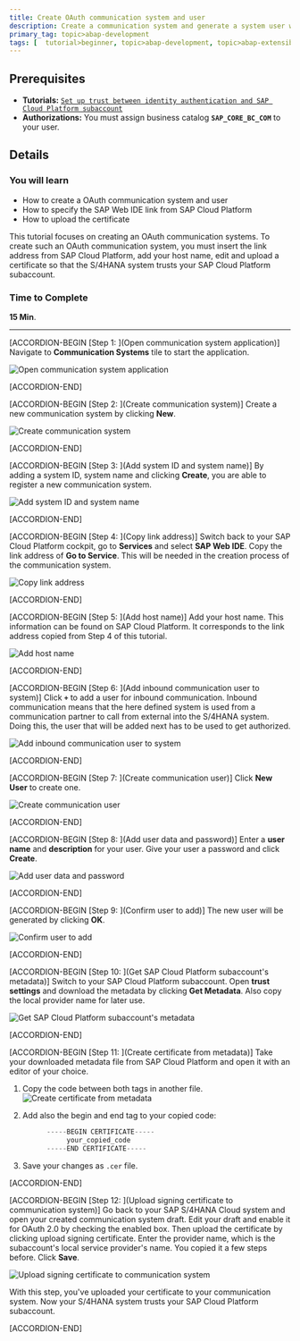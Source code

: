 ```yaml
---
title: Create OAuth communication system and user
description: Create a communication system and generate a system user within the communication system.
primary_tag: topic>abap-development
tags: [  tutorial>beginner, topic>abap-development, topic>abap-extensibility ]
---
```


## Prerequisites  
- **Tutorials:** [`Set up trust between identity authentication and SAP Cloud Platform subaccount`](https://www.sap.com/developer/tutorials/abap-custom-ui-trust-settings.html)
- **Authorizations:** You must assign business catalog **`SAP_CORE_BC_COM`** to your user.

## Details
### You will learn
- How to create a OAuth communication system and user
- How to specify the SAP Web IDE link from SAP Cloud Platform
- How to upload the certificate

This tutorial focuses on creating an OAuth communication systems. To create such an OAuth communication system, you must insert the link address from SAP Cloud Platform, add your host name, edit and upload a certificate so that the S/4HANA system trusts your SAP Cloud Platform subaccount.

### Time to Complete
**15 Min**.

---

[ACCORDION-BEGIN [Step 1: ](Open communication system application)]
Navigate to **Communication Systems** tile to start the application.

![Open communication system application](system.png)

[ACCORDION-END]

[ACCORDION-BEGIN [Step 2: ](Create communication system)]
Create a new communication system by clicking **New**.

![Create communication system](new.png)

[ACCORDION-END]

[ACCORDION-BEGIN [Step 3: ](Add system ID and system name)]
By adding a system ID, system name and clicking **Create**, you are able to register a new communication system.

![Add system ID and system name](create.png)

[ACCORDION-END]

[ACCORDION-BEGIN [Step 4: ](Copy link address)]
Switch back to your SAP Cloud Platform cockpit, go to **Services** and select **SAP Web IDE**. Copy the link address of **Go to Service**. This will be needed in the creation process of the communication system.

![Copy link address](link.png)

[ACCORDION-END]

[ACCORDION-BEGIN [Step 5: ](Add host name)]
Add your host name. This information can be found on SAP Cloud Platform. It corresponds to the link address copied from Step 4 of this tutorial.

![Add host name](hostname.png)

[ACCORDION-END]

[ACCORDION-BEGIN [Step 6: ](Add inbound communication user to system)]
Click **`+`** to add a user for inbound communication. Inbound communication means that the here defined system is used from a communication partner to call from external into the S/4HANA system. Doing this, the user that will be added next has to be used to get authorized.

![Add inbound communication user to system](plus.png)

[ACCORDION-END]

[ACCORDION-BEGIN [Step 7: ](Create communication user)]
Click **New User** to create one.

![Create communication user](newuser.png)

[ACCORDION-END]

[ACCORDION-BEGIN [Step 8: ](Add user data and password)]
Enter a **user name** and **description** for your user. Give your user a password and click **Create**.

![Add user data and password](userdata.png)

[ACCORDION-END]

[ACCORDION-BEGIN [Step 9: ](Confirm user to add)]
The new user will be generated by clicking **OK**.

![Confirm user to add](ok.png)

[ACCORDION-END]

[ACCORDION-BEGIN [Step 10: ](Get SAP Cloud Platform subaccount's metadata)]
Switch to your SAP Cloud Platform subaccount. Open **trust settings** and download the metadata by clicking **Get Metadata**. Also copy the local provider name for later use.

![Get SAP Cloud Platform subaccount's metadata](trust.png)

[ACCORDION-END]

[ACCORDION-BEGIN [Step 11: ](Create certificate from metadata)]
Take your downloaded metadata file from SAP Cloud Platform and open it with an editor of your choice.

1. Copy the code between both tags in another file.
![Create certificate from metadata](certificate2.png)
2. Add also the begin and end tag to your copied code:

    ```swift
          -----BEGIN CERTIFICATE-----
               your_copied_code
          -----END CERTIFICATE-----

    ```
3. Save your changes as `.cer` file.


[ACCORDION-END]

[ACCORDION-BEGIN [Step 12: ](Upload signing certificate to communication system)]
Go back to your SAP S/4HANA Cloud system and open your created communication system draft. Edit your draft and enable it for OAuth 2.0 by checking the enabled box. Then upload the certificate by clicking upload signing certificate. Enter the provider name, which is the subaccount's local service provider's name. You copied it a few steps before. Click **Save**.

![Upload signing certificate to communication system](certificate.png)

With this step, you've uploaded your certificate to your communication system. Now your S/4HANA system trusts your SAP Cloud Platform subaccount.

[ACCORDION-END]
